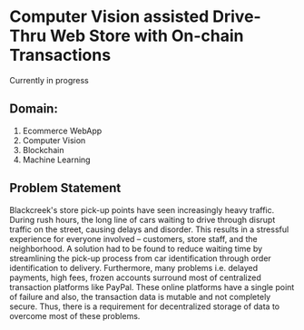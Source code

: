 # Computer Vision assisted Drive-Thru Web Store with On-chain Transactions
Currently in progress

## Domain:
1. Ecommerce WebApp
2. Computer Vision
3. Blockchain
4. Machine Learning

## Problem Statement
Blackcreek's store pick-up points have seen increasingly heavy traffic. During rush hours, the long line of cars waiting to drive through disrupt traffic on the street, causing delays and disorder. This results in a stressful experience for everyone involved – customers, store staff, and the neighborhood.
A solution had to be found to reduce waiting time by streamlining the pick-up process from car identification through order identification to delivery.
Furthermore, many problems i.e. delayed payments, high fees, frozen accounts surround most of centralized transaction platforms like PayPal. These online platforms have a single point of failure and also, the transaction data is mutable and not completely secure.
Thus, there is a requirement for decentralized storage of data to overcome most of these problems.
